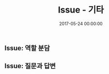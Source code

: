 ﻿---
layout: post
title:  Issue - 기타
date:   2017-05-24 00:00:00
comments: false
categories: Issue
---

## Issue: 역할 분담

## Issue: 질문과 답변
